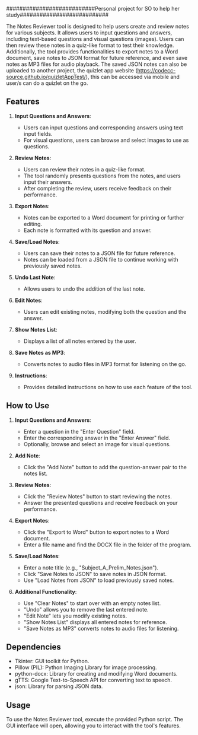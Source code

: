 ###########################Personal project for SO to help her study###########################                                                                                        

The Notes Reviewer tool is designed to help users create and review notes for various subjects. It allows users to input questions and answers, including text-based questions and visual questions (images). Users can then review these notes in a quiz-like format to test their knowledge. Additionally, the tool provides functionalities to export notes to a Word document, save notes to JSON format for future reference, and even save notes as MP3 files for audio playback. The saved JSON notes can also be uploaded to another project, the quizlet app website (https://codecc-source.github.io/quizletAppTest/), this can be accessed via mobile and user/s can do a quizlet on the go.

## Features
1. **Input Questions and Answers**:
   - Users can input questions and corresponding answers using text input fields.
   - For visual questions, users can browse and select images to use as questions.

2. **Review Notes**:
   - Users can review their notes in a quiz-like format.
   - The tool randomly presents questions from the notes, and users input their answers.
   - After completing the review, users receive feedback on their performance.

3. **Export Notes**:
   - Notes can be exported to a Word document for printing or further editing.
   - Each note is formatted with its question and answer.

4. **Save/Load Notes**:
   - Users can save their notes to a JSON file for future reference.
   - Notes can be loaded from a JSON file to continue working with previously saved notes.

5. **Undo Last Note**:
   - Allows users to undo the addition of the last note.

6. **Edit Notes**:
   - Users can edit existing notes, modifying both the question and the answer.

7. **Show Notes List**:
   - Displays a list of all notes entered by the user.

8. **Save Notes as MP3**:
   - Converts notes to audio files in MP3 format for listening on the go.

9. **Instructions**:
   - Provides detailed instructions on how to use each feature of the tool.

## How to Use
1. **Input Questions and Answers**:
   - Enter a question in the "Enter Question" field.
   - Enter the corresponding answer in the "Enter Answer" field.
   - Optionally, browse and select an image for visual questions.

2. **Add Note**:
   - Click the "Add Note" button to add the question-answer pair to the notes list.

3. **Review Notes**:
   - Click the "Review Notes" button to start reviewing the notes.
   - Answer the presented questions and receive feedback on your performance.

4. **Export Notes**:
   - Click the "Export to Word" button to export notes to a Word document.
   - Enter a file name and find the DOCX file in the folder of the program.

5. **Save/Load Notes**:
   - Enter a note title (e.g., "Subject_A_Prelim_Notes.json").
   - Click "Save Notes to JSON" to save notes in JSON format.
   - Use "Load Notes from JSON" to load previously saved notes.

6. **Additional Functionality**:
   - Use "Clear Notes" to start over with an empty notes list.
   - "Undo" allows you to remove the last entered note.
   - "Edit Note" lets you modify existing notes.
   - "Show Notes List" displays all entered notes for reference.
   - "Save Notes as MP3" converts notes to audio files for listening.

## Dependencies
- Tkinter: GUI toolkit for Python.
- Pillow (PIL): Python Imaging Library for image processing.
- python-docx: Library for creating and modifying Word documents.
- gTTS: Google Text-to-Speech API for converting text to speech.
- json: Library for parsing JSON data.

## Usage
To use the Notes Reviewer tool, execute the provided Python script. The GUI interface will open, allowing you to interact with the tool's features.

                                                           
